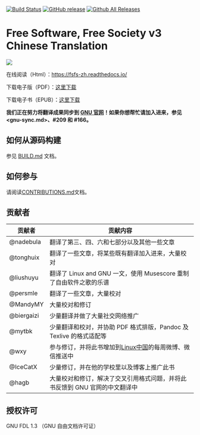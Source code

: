 [![Build Status](https://travis-ci.org/beijinglug/fsfs-zh.svg?branch=master)](https://travis-ci.org/beijinglug/fsfs-zh)
[![GitHub release](https://img.shields.io/github/release/beijinglug/fsfs-zh.svg)](https://github.com/beijinglug/fsfs-zh/releases)
[![Github All Releases](https://img.shields.io/github/downloads/beijinglug/fsfs-zh/total.svg)](https://github.com/beijinglug/fsfs-zh/releases)

Free Software, Free Society v3 Chinese Translation
=========================

![](docs/cover.png)

在线阅读（Html）：<https://fsfs-zh.readthedocs.io/>

下载电子版（PDF）：[这里下载](https://github.com/beijinglug/fsfs-zh/releases)

下载电子书（EPUB）：[这里下载](https://github.com/beijinglug/fsfs-zh/releases)

**我们正在努力将翻译成果同步到 [GNU 官网](https://www.gnu.org/home.zh-cn.html)！如果你想帮忙请加入进来，参见 <gnu-sync.md>、#209 和 #166。**

如何从源码构建
--------

参见 [BUILD.md](BUILD.md) 文档。


如何参与
-------

请阅读[CONTRIBUTIONS.md](CONTRIBUTIONS.md)文档。

贡献者
-------

| 贡献者 | 贡献内容 |
| ------ | -------- |
| @nadebula | 翻译了第三、四、六和七部分以及其他一些文章 | 
| @tonghuix | 翻译了一些文章，将某些既有翻译加入进来，大量校对 |
| @liushuyu | 翻译了 Linux and GNU 一文，使用 Musescore 重制了自由软件之歌的乐谱 |
| @persmle | 翻译了一些文章，大量校对 | 
| @MandyMY | 大量校对和修订 |
| @biergaizi | 少量翻译并做了大量社交网络推广 |
| @mytbk | 少量翻译和校对，并协助 PDF 格式排版，Pandoc 及 Texlive 的格式适配等 |
| @wxy | 参与修订，并将此书增加到[Linux中国](https://linux.cn)的每周微博、微信推送中 |
| @IceCatX | 少量修订，并在他的学校里以及博客上推广此书 |
| @hagb | 大量校对和修订，解决了交叉引用格式问题，并将此书反馈到 GNU 官网的中文翻译中 | 

授权许可
--------

GNU FDL 1.3 （GNU 自由文档许可证）
